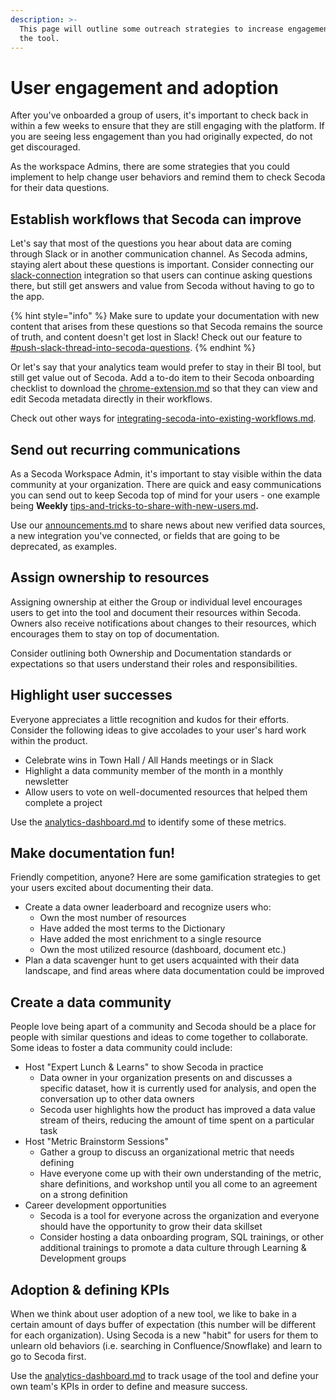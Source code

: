 ```yaml
---
description: >-
  This page will outline some outreach strategies to increase engagement with
  the tool.
---
```


# User engagement and adoption

After you've onboarded a group of users, it's important to check back in within a few weeks to ensure that they are still engaging with the platform. If you are seeing less engagement than you had originally expected, do not get discouraged.&#x20;

As the workspace Admins, there are some strategies that you could implement to help change user behaviors and remind them to check Secoda for their data questions.&#x20;

## **Establish workflows that Secoda can improve**

Let's say that most of the questions you hear about data are coming through Slack or in another communication channel. As Secoda admins, staying alert about these questions is important. Consider connecting our [slack-connection](../../../extensions/slack-connection/ "mention") integration so that users can continue asking questions there, but still get answers and value from Secoda without having to go to the app.

{% hint style="info" %}
Make sure to update your documentation with new content that arises from these questions so that Secoda remains the source of truth, and content doesn't get lost in Slack! Check out our feature to [#push-slack-thread-into-secoda-questions](../../../extensions/slack-connection/#push-slack-thread-into-secoda-questions "mention").
{% endhint %}

Or let's say that your analytics team would prefer to stay in their BI tool, but still get value out of Secoda. Add a to-do item to their Secoda onboarding checklist to download the [chrome-extension.md](../../../features/chrome-extension.md "mention") so that they can view and edit Secoda metadata directly in their workflows.

Check out other ways for [integrating-secoda-into-existing-workflows.md](../../../best-practices/integrating-secoda-into-existing-workflows.md "mention").

## **Send out recurring communications**

As a Secoda Workspace Admin, it's important to stay visible within the data community at your organization. There are quick and easy communications you can send out to keep Secoda top of mind for your users - one example being **Weekly** [tips-and-tricks-to-share-with-new-users.md](tips-and-tricks-to-share-with-new-users.md "mention")**.**

Use our [announcements.md](../../../features/announcements.md "mention") to share news about new verified data sources, a new integration you've connected, or fields that are going to be deprecated, as examples.

## **Assign ownership to resources**

Assigning ownership at either the Group or individual level encourages users to get into the tool and document their resources within Secoda. Owners also receive notifications about changes to their resources, which encourages them to stay on top of documentation.&#x20;

Consider outlining both Ownership and Documentation standards or expectations so that users understand their roles and responsibilities.

## **Highlight user successes**

Everyone appreciates a little recognition and kudos for their efforts. Consider the following ideas to give accolades to your user's hard work within the product.

* Celebrate wins in Town Hall / All Hands meetings or in Slack
* Highlight a data community member of the month in a monthly newsletter
* Allow users to vote on well-documented resources that helped them complete a project

Use the [analytics-dashboard.md](../../../features/analytics-dashboard.md "mention") to identify some of these metrics.

## **Make documentation fun!**

Friendly competition, anyone? Here are some gamification strategies to get your users excited about documenting their data.

* Create a data owner leaderboard and recognize users who:
  * Own the most number of resources
  * Have added the most terms to the Dictionary
  * Have added the most enrichment to a single resource
  * Own the most utilized resource (dashboard, document etc.)
* Plan a data scavenger hunt to get users acquainted with their data landscape, and find areas where data documentation could be improved

## **Create a data community**

People love being apart of a community and Secoda should be a place for people with similar questions and ideas to come together to collaborate. Some ideas to foster a data community could include:

* Host "Expert Lunch & Learns" to show Secoda in practice
  * Data owner in your organization presents on and discusses a specific dataset, how it is currently used for analysis, and open the conversation up to other data owners
  * Secoda user highlights how the product has improved a data value stream of theirs, reducing the amount of time spent on a particular task
* Host "Metric Brainstorm Sessions"
  * Gather a group to discuss an organizational metric that needs defining
  * Have everyone come up with their own understanding of the metric, share definitions, and workshop until you all come to an agreement on a strong definition
* Career development opportunities
  * Secoda is a tool for everyone across the organization and everyone should have the opportunity to grow their data skillset
  * Consider hosting a data onboarding program, SQL trainings, or other additional trainings to promote a data culture through Learning & Development groups

## &#x20;Adoption & defining KPIs

When we think about user adoption of a new tool, we like to bake in a certain amount of days buffer of expectation (this number will be different for each organization). Using Secoda is a new "habit" for users for them to unlearn old behaviors (i.e. searching in Confluence/Snowflake) and learn to go to Secoda first.

Use the [analytics-dashboard.md](../../../features/analytics-dashboard.md "mention") to track usage of the tool and define your own team's KPIs in order to define and measure success.

